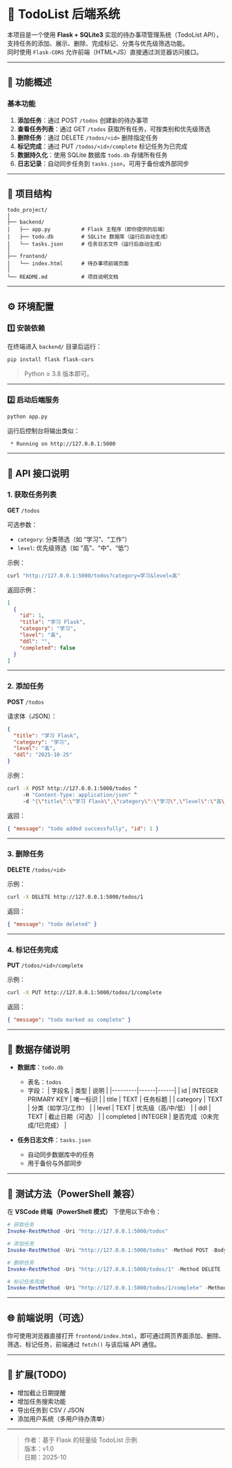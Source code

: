 
# 📝 TodoList 后端系统

本项目是一个使用 **Flask + SQLite3** 实现的待办事项管理系统（TodoList API），支持任务的添加、展示、删除、完成标记、分类与优先级筛选功能。  
同时使用 `Flask-CORS` 允许前端（HTML+JS）直接通过浏览器访问接口。

---

## 🚀 功能概述

### 基本功能
1. **添加任务**：通过 POST `/todos` 创建新的待办事项  
2. **查看任务列表**：通过 GET `/todos` 获取所有任务，可按类别和优先级筛选  
3. **删除任务**：通过 DELETE `/todos/<id>` 删除指定任务  
4. **标记完成**：通过 PUT `/todos/<id>/complete` 标记任务为已完成  
5. **数据持久化**：使用 SQLite 数据库 `todo.db` 存储所有任务  
6. **日志记录**：自动同步任务到 `tasks.json`，可用于备份或外部同步  

---

## 📂 项目结构

```
todo_project/
│
├── backend/
│   ├── app.py          # Flask 主程序（即你提供的后端）
│   ├── todo.db         # SQLite 数据库（运行后自动生成）
│   └── tasks.json      # 任务日志文件（运行后自动生成）
│
├── frontend/
│   └── index.html      # 待办事项前端页面
│
└── README.md           # 项目说明文档
```

---

## ⚙️ 环境配置

### 1️⃣ 安装依赖

在终端进入 `backend/` 目录后运行：

```bash
pip install flask flask-cors
```

> Python ≥ 3.8 版本即可。

---

### 2️⃣ 启动后端服务

```bash
python app.py
```

运行后控制台将输出类似：
```
 * Running on http://127.0.0.1:5000
```

---

## 🧭 API 接口说明

### 1. 获取任务列表
**GET** `/todos`

可选参数：
- `category`: 分类筛选（如 “学习”、“工作”）
- `level`: 优先级筛选（如 “高”、“中”、“低”）

示例：
```bash
curl "http://127.0.0.1:5000/todos?category=学习&level=高"
```

返回示例：
```json
[
  {
    "id": 1,
    "title": "学习 Flask",
    "category": "学习",
    "level": "高",
    "ddl": "",
    "completed": false
  }
]
```

---

### 2. 添加任务
**POST** `/todos`

请求体（JSON）：
```json
{
  "title": "学习 Flask",
  "category": "学习",
  "level": "高",
  "ddl": "2025-10-25"
}
```

示例：
```bash
curl -X POST http://127.0.0.1:5000/todos ^
     -H "Content-Type: application/json" ^
     -d "{\"title\":\"学习 Flask\",\"category\":\"学习\",\"level\":\"高\"}"
```

返回：
```json
{ "message": "todo added successfully", "id": 1 }
```

---

### 3. 删除任务
**DELETE** `/todos/<id>`

示例：
```bash
curl -X DELETE http://127.0.0.1:5000/todos/1
```

返回：
```json
{ "message": "todo deleted" }
```

---

### 4. 标记任务完成
**PUT** `/todos/<id>/complete`

示例：
```bash
curl -X PUT http://127.0.0.1:5000/todos/1/complete
```

返回：
```json
{ "message": "todo marked as complete" }
```

---

## 📜 数据存储说明

- **数据库**：`todo.db`
  - 表名：`todos`
  - 字段：
    | 字段名 | 类型 | 说明 |
    |---------|------|------|
    | id | INTEGER PRIMARY KEY | 唯一标识 |
    | title | TEXT | 任务标题 |
    | category | TEXT | 分类（如学习/工作） |
    | level | TEXT | 优先级（高/中/低） |
    | ddl | TEXT | 截止日期（可选） |
    | completed | INTEGER | 是否完成（0未完成/1已完成） |

- **任务日志文件**：`tasks.json`
  - 自动同步数据库中的任务
  - 用于备份与外部同步

---

## 🧪 测试方法（PowerShell 兼容）

在 **VSCode 终端（PowerShell 模式）** 下使用以下命令：

```powershell
# 获取任务
Invoke-RestMethod -Uri "http://127.0.0.1:5000/todos"

# 添加任务
Invoke-RestMethod -Uri "http://127.0.0.1:5000/todos" -Method POST -Body (@{title="学习 Flask"; category="学习"; level="高"} | ConvertTo-Json) -ContentType "application/json"

# 删除任务
Invoke-RestMethod -Uri "http://127.0.0.1:5000/todos/1" -Method DELETE

# 标记任务完成
Invoke-RestMethod -Uri "http://127.0.0.1:5000/todos/1/complete" -Method PUT
```

---

## 🌐 前端说明（可选）

你可使用浏览器直接打开 `frontend/index.html`，即可通过网页界面添加、删除、筛选、标记任务，前端通过 `fetch()` 与该后端 API 通信。

---

## 🧩 扩展(TODO)

- 增加截止日期提醒
- 增加任务搜索功能
- 导出任务到 CSV / JSON
- 添加用户系统（多用户待办清单）

---

> 作者：基于 Flask 的轻量级 TodoList 示例  
> 版本：v1.0  
> 日期：2025-10
````
